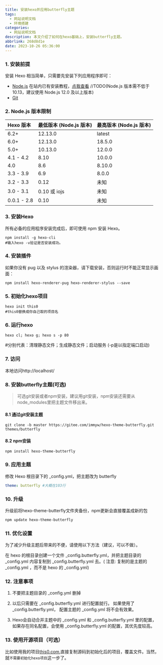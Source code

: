 ```yaml
---
title: 安装hexo并应用butterfly主题
tags:
  - 网站说明文档
  - 环境搭建
categories:
  - 网站说明文档
description: 本文介绍了如何在hexo基础上，安装butterfly主题。
abbrlink: 268d8d1e
date: 2023-10-26 05:36:00
---
```

### 1. 安装前提

安装 Hexo 相当简单，只需要先安装下列应用程序即可：

- [Node.js](http://nodejs.org/) 在站内已有安装教程，[点我查看](http://this0.com/post/2023825a.html) //TODO(Node.js 版本需不低于 10.13，建议使用 Node.js 12.0 及以上版本)
- [Git](http://git-scm.com/)

### 2. Node.js 版本限制

| Hexo 版本   | 最低版本 (Node.js 版本) | 最高版本 (Node.js 版本) |
| :---------- | :---------------------- | :---------------------- |
| 6.2+        | 12.13.0                 | latest                  |
| 6.0+        | 12.13.0                 | 18.5.0                  |
| 5.0+        | 10.13.0                 | 12.0.0                  |
| 4.1 - 4.2   | 8.10                    | 10.0.0                  |
| 4.0         | 8.6                     | 8.10.0                  |
| 3.3 - 3.9   | 6.9                     | 8.0.0                   |
| 3.2 - 3.3   | 0.12                    | 未知                    |
| 3.0 - 3.1   | 0.10 或 iojs            | 未知                    |
| 0.0.1 - 2.8 | 0.10                    | 未知                    |

### 3. 安装Hexo

所有必备的应用程序安装完成后，即可使用 npm 安装 Hexo。

```
npm install -g hexo-cli
#输入hexo -v验证是否安装成功。
```

### 4. 安装插件

如果你没有 pug 以及 stylus 的渲染器，请下载安装，否则运行时不能正常显示画面：

```
npm install hexo-renderer-pug hexo-renderer-stylus --save
```

### 5. 初始化hexo项目

```
hexo init this0
#this0替换成你自己取的项目名
```

### 6. 运行hexo

```
hexo cl; hexo g; hexo s -p 80
```

#分别代表：清理静态文件；生成静态文件；启动服务 (-p是以指定端口启动)

### 7. 访问

本地访问http://localhost/

### 8. 安装butterfly主题(可选)

> 可选git安装或者npm安装，建议用git安装，npm安装还需要从node_modules里把主题文件移出来。

#### 8.1 通过git安装主题

```
git clone -b master https://gitee.com/immyw/hexo-theme-butterfly.git themes/butterfly
```

#### 8.2 npm安装

```
npm install hexo-theme-butterfly
```

### 9. 应用主题

修改 Hexo 根目录下的 _config.yml，把主题改为 butterfly

```yml
theme: butterfly #大概在103行
```

### 10. 升级

升级前将hexo-theme-butterfly文件夹备份，npm更新会直接覆盖成新的包

```bash
npm update hexo-theme-butterfly
```

### 11. 优化设置

为了减少升级主题后带来的不便，请使用以下方法（建议，可以不做）。

在 hexo 的根目录创建一个文件 _config.butterfly.yml，并把主题目录的 _config.yml 内容复制到 _config.butterfly.yml 去。( 注意: 复制的是主题的 _config.yml ，而不是 hexo 的 _config.yml)

### 12. 注意事项

1. 不要把主题目录的 _config.yml 删掉

2. 以后只需要在 _config.butterfly.yml 进行配置就行。
   如果使用了 _config.butterfly.yml， 配置主题的 _config.yml 将不会有效果。

3. Hexo会自动合并主题中的 _config.yml 和 _config.butterfly.yml 里的配置，如果存在同名配置，会使用 _config.butterfly.yml 的配置，其优先度较高。

### 13. 使用开源项目（可选）

比如使用我的项目[this0.com](http://www.this0.com),直接复制源码到初始化后的项目，覆盖文件。当然，就`不需要初始化hexo项目`这一步了。

